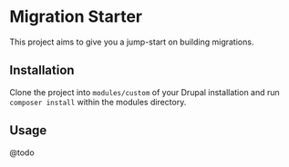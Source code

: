 # Migration Starter

This project aims to give you a jump-start on building migrations.

## Installation

Clone the project into `modules/custom` of your Drupal installation and run
`composer install` within the modules directory.

## Usage

@todo
